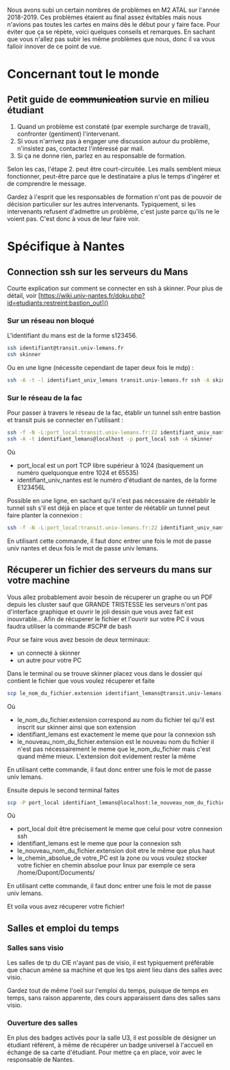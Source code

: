 Nous avons subi un certain nombres de problèmes en M2 ATAL sur l'année 2018-2019.
Ces problèmes étaient au final assez évitables mais nous n'avions pas toutes les cartes en mains dès le début pour y faire face.
Pour éviter que ça se répète, voici quelques conseils et remarques.
En sachant que vous n'allez pas subir les même problèmes que nous, donc il va vous falloir innover de ce point de vue.

# Concernant tout le monde

## Petit guide de ~~communication~~ survie en milieu étudiant

1. Quand un problème est constaté (par exemple surcharge de travail), confronter (gentiment) l'intervenant.
2. Si vous n'arrivez pas à engager une discussion autour du problème, n'insistez pas, contactez l'intéressé par mail.
3. Si ça ne donne rien, parlez en au responsable de formation.

Selon les cas, l'étape 2. peut être court-circuitée.
Les mails semblent mieux fonctionner, peut-être parce que le destinataire a plus le temps d'ingérer et de comprendre le message.

Gardez à l'esprit que les responsables de formation n'ont pas de pouvoir de décision particulier sur les autres intervenants.
Typiquement, si les intervenants refusent d'admettre un problème, c'est juste parce qu'ils ne le voient pas.
C'est donc à vous de leur faire voir.

# Spécifique à Nantes

## Connection ssh sur les serveurs du Mans
Courte explication sur comment se connecter en ssh à skinner.
Pour plus de détail, voir [https://wiki.univ-nantes.fr/doku.php?id=etudiants:restreint:bastion_out]()

### Sur un réseau non bloqué

L'identifiant du mans est de la forme s123456.
```sh
ssh identifiant@transit.univ-lemans.fr
ssh skinner
```

Ou en une ligne (nécessite cependant de taper deux fois le mdp) :
```sh
ssh -A -t -l identifiant_univ_lemans transit.univ-lemans.fr ssh -A skinner
```

### Sur le réseau de la fac

Pour passer à travers le réseau de la fac, établir un tunnel ssh entre bastion et transit puis se connecter en l'utilisant :
```sh
ssh -f -N -L:port_local:transit.univ-lemans.fr:22 identifiant_univ_nantes@bastion.etu.univ-nantes.fr
ssh -A -t identifiant_lemans@localhost -p port_local ssh -A skinner
```

Où
 - port_local est un port TCP libre supérieur à 1024 (basiquement un numéro quelquonque entre 1024 et 65535)
 - identifiant\_univ\_nantes est le numéro d'étudiant de nantes, de la forme E123456L

Possible en une ligne, en sachant qu'il n'est pas nécessaire de réétablir le tunnel ssh s'il est déjà en place et que tenter de réétablir un tunnel peut faire planter la connexion :
```sh
ssh -f -N -L:port_local:transit.univ-lemans.fr:22 identifiant_univ_nantes@bastion.etu.univ-nantes.fr && ssh -A -t identifiant_lemans@localhost -p port_local ssh -A skinner
```
En utilisant cette commande, il faut donc entrer une fois le mot de passe univ nantes et deux fois le mot de passe univ lemans.
## Récuperer un fichier des serveurs du mans sur votre machine
Vous allez probablement avoir besoin de récuperer un graphe ou un PDF depuis les cluster sauf que GRANDE TRISTESSE les serveurs n'ont pas d'interface graphique et ouvrir le joli dessin que vous avez fait est inouvrable...
Afin de récuperer le fichier et l'ouvrir sur votre PC il vous faudra utiliser la commande #SCP# de bash

Pour se faire vous avez besoin de deux terminaux:
 - un connecté à skinner
 - un autre pour votre PC

Dans le terminal ou se trouve skinner placez vous dans le dossier qui contient le fichier que vous voulez récuperer et faite
```sh
scp le_nom_du_fichier.extension identifiant_lemans@transit.univ-lemans.fr:le_nouveau_nom_du_fichier.extension
```
Où
 - le_nom_du_fichier.extension correspond au nom du fichier tel qu'il est inscrit sur skinner ainsi que son extension
 - identifiant_lemans est exactement le meme que pour la connexion ssh
 - le_nouveau_nom_du_fichier.extension est le nouveau nom du fichier il n'est pas nécessairement le meme que le_nom_du_fichier mais c'est quand même mieux. L'extension doit evidement rester la même
 
 En utilisant cette commande, il faut donc entrer une fois le mot de passe univ lemans.

Ensuite depuis le second terminal faites
```sh
scp -P port_local identifiant_lemans@localhost:le_nouveau_nom_du_fichier.extension le_chemin_absolue_de votre_PC
```
Où
 - port_local doit être précisement le meme que celui pour votre connexion ssh
 - identifiant_lemans est le meme que pour la connexion ssh
 - le_nouveau_nom_du_fichier.extension doit etre le même que plus haut
 - le_chemin_absolue_de votre_PC est la zone ou vous voulez stocker votre fichier en chemin absolue pour linux par exemple ce sera /home/Dupont/Documents/
 
 En utilisant cette commande, il faut donc entrer une fois le mot de passe univ lemans.

Et voila vous avez récuperer votre fichier!


## Salles et emploi du temps
### Salles sans visio
Les salles de tp du CIE n'ayant pas de visio, il est typiquement préférable que chacun amène sa machine et que les tps aient lieu dans des salles avec visio.

Gardez tout de même l'oeil sur l'emploi du temps, puisque de temps en temps, sans raison apparente, des cours apparaissent dans des salles sans visio.

### Ouverture des salles
En plus des badges activés pour la salle U3, il est possible de désigner un étudiant référent, à même de récupérer un badge universel à l'accueil en échange de sa carte d'étudiant.
Pour mettre ça en place, voir avec le responsable de Nantes.

